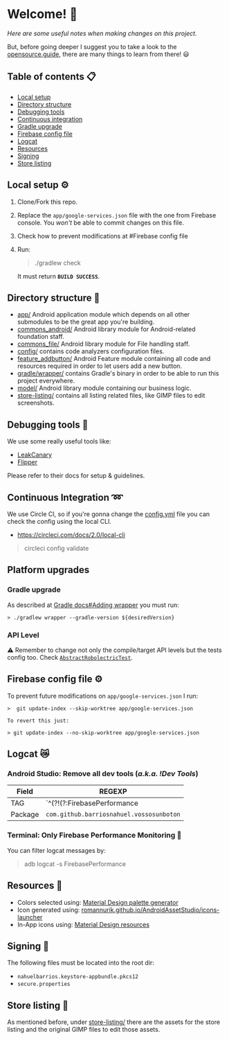 # Welcome! 🙌

*Here are some useful notes when making changes on this project.*

But, before going deeper I suggest you to take a look to the [opensource.guide](https://opensource.guide/), there are many things to learn from there! 😃

## Table of contents 📋
- [Local setup](#local-setup-)
- [Directory structure](#directory-structure-)
- [Debugging tools](#debugging-tools-)
- [Continuous integration](#continuous-integration-)
- [Gradle upgrade](#gradle-upgrade)
- [Firebase config file](#firebase-config-file-)
- [Logcat](#logcat-)
- [Resources](#resources-)
- [Signing](#signing-)
- [Store listing](#store-listing-)

## Local setup ⚙

1. Clone/Fork this repo.
2. Replace the `app/google-services.json` file with the one from Firebase console. You *won't* be able to commit changes on this file.
3. Check how to prevent modifications at #Firebase config file
4. Run:
    > ./gradlew check

    It must return **`BUILD SUCCESS`**.

## Directory structure 🎄
- [app/](/app) Android application module which depends on all other submodules to be the great app you're building.
- [commons_android/](/commons_android) Android library module for Android-related foundation staff.
- [commons_file/](/commons_file) Android library module for File handling staff.
- [config/](/config) contains code analyzers configuration files.
- [feature_addbutton/](/feature_addbutton) Android Feature module containing all code and resources required in order to let users add a new
button.
- [gradle/wrapper/](/gradle/wrapper) contains Gradle's binary in order to be able to run this project everywhere.
- [model/](/model) Android library module containing our business logic.
- [store-listing/](/store-listing) contains all listing related files, like GIMP files to edit screenshots.

## Debugging tools 🐛
We use some really useful tools like:
- [LeakCanary](https://square.github.io/leakcanary/)
- [Flipper](https://fbflipper.com/)

Please refer to their docs for setup & guidelines.

## Continuous Integration ➿
We use Circle CI, so if you're gonna change the [config.yml](.circleci/config.yml) file you can check the config using the local CLI.
- https://circleci.com/docs/2.0/local-cli

> circleci config validate

## Platform upgrades
### Gradle upgrade
As described at [Gradle docs#Adding wrapper](https://docs.gradle.org/current/userguide/gradle_wrapper.html#sec:adding_wrapper) you must run:

    > ./gradlew wrapper --gradle-version ${desiredVersion}

### API Level
⚠️ Remember to change not only the compile/target API levels but the tests config too. Check [`AbstractRobolectricTest`](/app/src/test/java/com/github/barriosnahuel/vossosunboton/AbstractRobolectricTest.kt).

## Firebase config file ⚙️

To prevent future modifications on `app/google-services.json` I run:

    >  git update-index --skip-worktree app/google-services.json

    To revert this just:

    > git update-index --no-skip-worktree app/google-services.json

## Logcat 😿

### Android Studio: Remove all dev tools (*a.k.a. !Dev Tools*)

| Field     | REGEXP |
| --        | -- |
| TAG       | `^(?!(?:FirebasePerformance|FA|LeakCanary|FirebaseRemoteConfig|zygote|Choreographer|OpenGLRenderer|Adreno|vndksupport|SoLoader|ApkSoSource)$).*$` |
| Package   | `com.github.barriosnahuel.vossosunboton` |

### Terminal: Only Firebase Performance Monitoring 💯

You can filter logcat messages by:

> adb logcat -s FirebasePerformance

## Resources 🎨
- Colors selected using: [Material Design palette generator](https://material.io/design/color/the-color-system.html#tools-for-picking-colors)
- Icon generated using: [romannurik.github.io/AndroidAssetStudio/icons-launcher](http://romannurik.github.io/AndroidAssetStudio/icons-launcher.html)
- In-App icons using: [Material Design resources](https://material.io/resources/icons/?style=round)

## Signing 🔑

The following files must be located into the root dir:
- `nahuelbarrios.keystore-appbundle.pkcs12`
- `secure.properties`

## Store listing 📄

As mentioned before, under [store-listing/](/store-listing) there are the assets for the store listing and the original GIMP files to edit those assets.